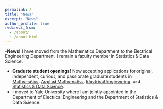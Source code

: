 ```yaml
---
permalink: /
title: "News"
excerpt: "News"
author_profile: true
redirect_from: 
  - /about/
  - /about.html
---
```


-__News!__ I have moved from the Mathematics Department to the Electrical Engineering Department. I remain a faculty member in Statistics & Data Science.

- __Graduate student openings!__ Now accepting applications for original, independent, curious, and passionate graduate students in [Mathematics](https://math.yale.edu/graduate-programs), [Applied Mathematics](https://applied.math.yale.edu/graduate-program/admissions), [Electrical Engineering](https://seas.yale.edu/departments/electrical-engineering), and [Statistics & Data Science](https://statistics.yale.edu/academics/phd-program).
- I moved to Yale University where I am jointly appointed in the Department of Electrical Engineering and the Department of Statistics & Data Science. 



